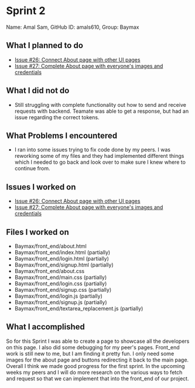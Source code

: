 # Sprint 2

Name: Amal Sam, GitHub ID: amals610, Group: Baymax

## What I planned to do
- [Issue #26: Connect About page with other UI pages](https://github.com/MariAuxHer/Baymax/issues/26)
- [Issue #27: Complete About page with everyone's images and credentials](https://github.com/MariAuxHer/Baymax/issues/27)

## What I did not do

- Still struggling with complete functionality out how to send and receive requests with backend. Teamate was able to get a response, but had an issue
  regarding the correct tokens. 

## What Problems I encountered

- I ran into some issues trying to fix code done by my peers. I was reworking some of my files and they had implemented different things which
  I needed to go back and look over to make sure I knew where to continue from. 

## Issues I worked on
- [Issue #26: Connect About page with other UI pages](https://github.com/MariAuxHer/Baymax/issues/26)
- [Issue #27: Complete About page with everyone's images and credentials](https://github.com/MariAuxHer/Baymax/issues/27) 

## Files I worked on

- Baymax/front_end/about.html
- Baymax/front_end/index.html (partially)
- Baymax/front_end/login.html (partially)
- Baymax/front_end/signup.html (partially)
- Baymax/front_end/about.css
- Baymax/front_end/main.css (partially)
- Baymax/front_end/login.css (partially)
- Baymax/front_end/signup.css (partially)
- Baymax/front_end/login.js (partially)
- Baymax/front_end/signup.js (partially)
- Baymax/front_end/textarea_replacement.js (partially)

## What I accomplished

So for this Sprint I was able to create a page to showcase all the developers on this page. I also did some debugging for my peer's pages. Front_end work is still new to me, but I am finding it pretty fun. I only need some images for the about page and buttons redirecting it back to the main page. Overall I think we made good progress for the first sprint. In the upcoming weeks my peers and I will do more research on the various ways to fetch and request so that we can implement that into the front_end of our project. 
